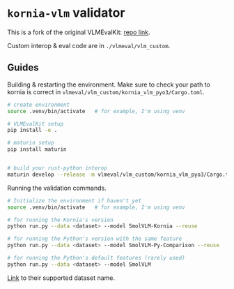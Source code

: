 # `kornia-vlm` validator

This is a fork of the original VLMEvalKit: [repo link](https://github.com/open-compass/VLMEvalKit).

Custom interop & eval code are in `./vlmeval/vlm_custom`.

## Guides

Building & restarting the environment. Make sure to check your path to kornia is correct in `vlmeval/vlm_custom/kornia_vlm_pyo3/Cargo.toml`.
```sh
# create environment
source .venv/bin/activate   # for example, I'm using venv

# VLMEvalKit setup
pip install -e .

# maturin setup
pip install maturin


# build your rust-python interop
maturin develop --release -m vlmeval/vlm_custom/kornia_vlm_pyo3/Cargo.toml
```

Running the validation commands.
```sh
# Initialize the environment if haven't yet
source .venv/bin/activate   # for example, I'm using venv

# for running the Kornia's version
python run.py --data <dataset> --model SmolVLM-Kornia --reuse

# for running the Python's version with the same feature
python run.py --data <dataset> --model SmolVLM-Py-Comparison --reuse

# for running the Python's default features (rarely used)
python run.py --data <dataset> --model SmolVLM
```

[Link](https://aicarrier.feishu.cn/wiki/Qp7wwSzQ9iK1Y6kNUJVcr6zTnPe?table=tblsdEpLieDoCxtb&view=vewa8sGZrY) to their supported dataset name.
